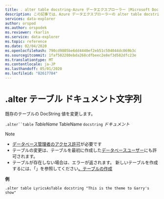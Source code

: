 ```yaml
---
title: . alter table docstring-Azure データエクスプローラー |Microsoft Docs
description: この記事では、Azure データエクスプローラーの alter table docstring について説明します。
services: data-explorer
author: orspod
ms.author: orspodek
ms.reviewer: rkarlin
ms.service: data-explorer
ms.topic: reference
ms.date: 02/04/2020
ms.openlocfilehash: 790cd9805be6dd4440ef2eb51c504044dc069b3c
ms.sourcegitcommit: 1faf502280ebda268cdfbeec2e8ef3d582dfc23e
ms.translationtype: MT
ms.contentlocale: ja-JP
ms.lasthandoff: 05/01/2020
ms.locfileid: "82617784"
---
```

# <a name="alter-table-docstring"></a>.alter テーブル ドキュメント文字列

既存のテーブルの DocString 値を変更します。

`.alter``table` *TableName* TableName `docstring` *ドキュメント*

> [!NOTE]
> * [データベース管理者のアクセス許可](../management/access-control/role-based-authorization.md)が必要です
> * テーブルの変更は、テーブルを最初に作成した[データベースユーザー](../management/access-control/role-based-authorization.md)にも許可されます。
> * テーブルが存在しない場合は、エラーが返されます。 新しいテーブルを作成するには、「」を参照してください[。テーブルの作成](create-table-command.md)

**例** 

```kusto
.alter table LyricsAsTable docstring "This is the theme to Garry's show"
```